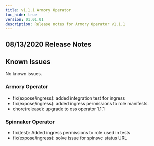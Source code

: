 ```yaml
---
title: v1.1.1 Armory Operator
toc_hide: true
version: 01.01.01
description: Release notes for Armory Operator v1.1.1
---
```


## 08/13/2020 Release Notes

## Known Issues
No known issues.

### Armory Operator

* fix(expose/ingress): added integration test for ingress
* fix(expose/ingress): added ingress permissions to role manifests.
* chore(release): upgrade to oss operator 1.1.1

### Spinnaker Operator

* fix(test): Added ingress permissions to role used in tests
* fix(expose/ingress): solve issue for spinsvc status URL

